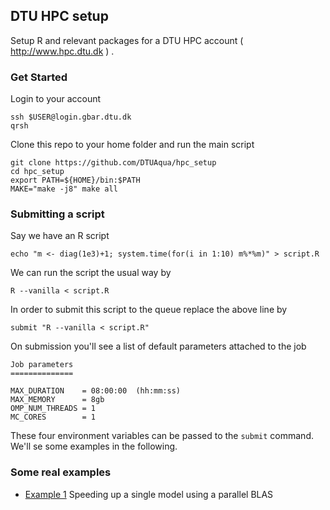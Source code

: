## DTU HPC setup

Setup R and relevant packages for a DTU HPC account ( http://www.hpc.dtu.dk ) .

### Get Started

Login to your account

```shell
ssh $USER@login.gbar.dtu.dk
qrsh
```

Clone this repo to your home folder and run the main script

```shell
git clone https://github.com/DTUAqua/hpc_setup
cd hpc_setup
export PATH=${HOME}/bin:$PATH
MAKE="make -j8" make all
```

### Submitting a script

Say we have an R script

```shell
echo "m <- diag(1e3)+1; system.time(for(i in 1:10) m%*%m)" > script.R
```

We can run the script the usual way by

```shell
R --vanilla < script.R
```

In order to submit this script to the queue replace the above line by

```shell
submit "R --vanilla < script.R"
```

On submission you'll see a list of default parameters attached to the job

```
Job parameters
==============

MAX_DURATION    = 08:00:00  (hh:mm:ss)
MAX_MEMORY      = 8gb
OMP_NUM_THREADS = 1
MC_CORES        = 1
```

These four environment variables can be passed to the `submit`
command. We'll se some examples in the following.

### Some real examples

* [Example 1](Example1) Speeding up a single model using a parallel BLAS
